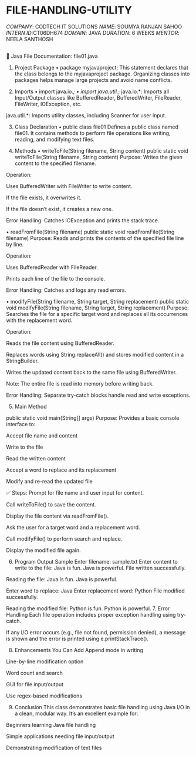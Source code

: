 # FILE-HANDLING-UTILITY
*COMPANY*: CODTECH IT SOLUTIONS
*NAME*: SOUMYA RANJAN SAHOO
*INTERN ID*:CT06DH674
*DOMAIN*: JAVA
*DURATION*: 6 WEEKS
*MENTOR*: NEELA SANTHOSH
##
📄 Java File Documentation: file01.java
1. Project Package
•	package myjavaproject;
This statement declares that the class belongs to the myjavaproject package. Organizing classes into packages helps manage large projects and avoid name conflicts.

2. Imports
•	import java.io.*;
•	import java.util.*;
java.io.*: Imports all Input/Output classes like BufferedReader, BufferedWriter, FileReader, FileWriter, IOException, etc.

java.util.*: Imports utility classes, including Scanner for user input.

3. Class Declaration
•	public class file01
Defines a public class named file01. It contains methods to perform file operations like writing, reading, and modifying text files.

4. Methods
•	 writeToFile(String filename, String content)
public static void writeToFile(String filename, String content)
Purpose: Writes the given content to the specified filename.

Operation:

Uses BufferedWriter with FileWriter to write content.

If the file exists, it overwrites it.

If the file doesn’t exist, it creates a new one.

Error Handling: Catches IOException and prints the stack trace.

•	readFromFile(String filename)
public static void readFromFile(String filename)
Purpose: Reads and prints the contents of the specified file line by line.

Operation:

Uses BufferedReader with FileReader.

Prints each line of the file to the console.

Error Handling: Catches and logs any read errors.

•	 modifyFile(String filename, String target, String replacement)
public static void modifyFile(String filename, String target, String replacement)
Purpose: Searches the file for a specific target word and replaces all its occurrences with the replacement word.

Operation:

Reads the file content using BufferedReader.

Replaces words using String.replaceAll() and stores modified content in a StringBuilder.

Writes the updated content back to the same file using BufferedWriter.

Note: The entire file is read into memory before writing back.

Error Handling: Separate try-catch blocks handle read and write exceptions.

5. Main Method

public static void main(String[] args)
Purpose: Provides a basic console interface to:

Accept file name and content

Write to the file

Read the written content

Accept a word to replace and its replacement

Modify and re-read the updated file

✅ Steps:
Prompt for file name and user input for content.

Call writeToFile() to save the content.

Display the file content via readFromFile().

Ask the user for a target word and a replacement word.

Call modifyFile() to perform search and replace.

Display the modified file again.

6. Program Output Sample
Enter filename: sample.txt
Enter content to write to the file: Java is fun. Java is powerful.
File written successfully.

Reading the file:
Java is fun. Java is powerful.

Enter word to replace: Java
Enter replacement word: Python
File modified successfully.

Reading the modified file:
Python is fun. Python is powerful.
7. Error Handling
Each file operation includes proper exception handling using try-catch.

If any I/O error occurs (e.g., file not found, permission denied), a message is shown and the error is printed using e.printStackTrace().

8. Enhancements You Can Add
Append mode in writing

Line-by-line modification option

Word count and search

GUI for file input/output

Use regex-based modifications

9. Conclusion
This class demonstrates basic file handling using Java I/O in a clean, modular way. It’s an excellent example for:

Beginners learning Java file handling

Simple applications needing file input/output

Demonstrating modification of text files

